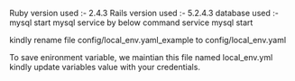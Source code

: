 
Ruby version used :- 2.4.3
Rails version used :- 5.2.4.3 
database used :- mysql
start mysql service by below command
  service mysql start

kindly rename file config/local_env.yaml_example to config/local_env.yaml 

To save enironment variable, we maintian this file named local_env.yml
kindly update variables value with your credentials. 
